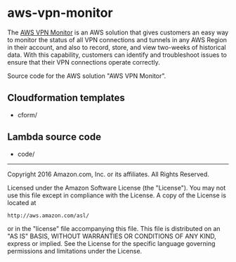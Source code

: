 # aws-vpn-monitor

The [AWS VPN Monitor](https://aws.amazon.com/answers/vpn-monitor) is an AWS solution that gives customers an easy way to monitor the status of all VPN connections and tunnels in any AWS Region in their account, and also to record, store, and view two-weeks of historical data. With this capability, customers can identify and troubleshoot issues to ensure that their VPN connections operate correctly.

Source code for the AWS solution "AWS VPN Monitor". 

## Cloudformation templates

- cform/

## Lambda source code

- code/

***

Copyright 2016 Amazon.com, Inc. or its affiliates. All Rights Reserved.

Licensed under the Amazon Software License (the "License"). You may not use this file except in compliance with the License. A copy of the License is located at

    http://aws.amazon.com/asl/

or in the "license" file accompanying this file. This file is distributed on an "AS IS" BASIS, WITHOUT WARRANTIES OR CONDITIONS OF ANY KIND, express or implied. See the License for the specific language governing permissions and limitations under the License.
